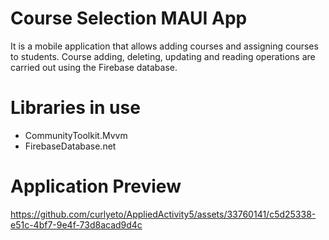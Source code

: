 # Course Selection MAUI App

It is a mobile application that allows adding courses and assigning courses to students. Course adding, deleting, updating and reading operations are carried out using the Firebase database.

<h1>Libraries in use</h1>

  - CommunityToolkit.Mvvm
  - FirebaseDatabase.net




<h1>Application Preview</h1>

https://github.com/curlyeto/AppliedActivity5/assets/33760141/c5d25338-e51c-4bf7-9e4f-73d8acad9d4c

